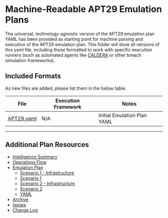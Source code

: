 # Machine-Readable APT29 Emulation Plans

The universal, technology-agnostic version of the APT29 emulation plan YAML has been provided as starting point for machine parsing and execution of the APT29 emulation plan. This folder will store all versions of this yaml file, including those formatted to work with specific execution runners (such as automated agents like [CALDERA](https://github.com/mitre/caldera) or other breach simulation frameworks).

## Included Formats

As new files are added, please list them in the below table.

| File | Execution Framework | Notes |
| --- | --- | --- |
| [APT29.yaml](APT29.yaml) | N/A | Initial Emulation Plan YAML |

---

## Additional Plan Resources

- [Intelligence Summary](Intelligence_Summary1.md)
- [Operations Flow](Operations_Flow1.md)
- [Emulation Plan](README3.md)
  - [Scenario 1 - Infrastructure](Infrastructure1.md)
  - [Scenario 1](README4.md)
  - [Scenario 2 - Infrastructure](Infrastructure2.md)
  - [Scenario 2](README5.md)
  - [YAML](yaml.)
- [Archive](Archive.)
- [Issues](https://github.com/center-for-threat-informed-defense/adversary_emulation_library/issues)
- [Change Log](CHANGE_LOG1.md)

